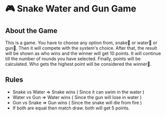 # 🎮 Snake Water and Gun Game

## About the Game
This is a game. You have to choose any option from, snake🐍 or water🌊 or gun🔫. Then it will compete with the system's choice. After that, the result will be shown as who wins and the winner will get 10 points. It will continue till the number of rounds you have selected. Finally, points will be calculated. Who gets the highest point will be considered the winner🎐.

## Rules
- Snake vs Water => Snake wins ( Since it can swim in the water )
- Water vs Gun => Water wins ( Since the gun will lose in water )
- Gun vs Snake => Gun wins ( Since the snake will die from fire )
- If both are equal then match draw. both will get 5 points.


